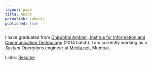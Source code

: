 ```yaml
---
layout: page
title: About
permalink: /about/
published: true
---
```


I have graduated from [Dhirubhai Ambani, Institue for Information and Communication Technology](http://www.daiict.ac.in/daiict/index.html) (2014 batch). I am currently working as a _System Operations_ engineer at [Media.net](http://www.media.net/), Mumbai.

Links: [Resume](https://dl.dropboxusercontent.com/u/9020146/resources/resume.pdf)